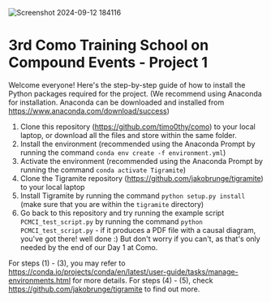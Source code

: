
![Screenshot 2024-09-12 184116](https://github.com/user-attachments/assets/bf0cd457-4278-4ad4-b385-0331af257293)

# 3rd Como Training School on Compound Events - Project 1
Welcome everyone! Here's the step-by-step guide of how to install the Python packages required for the project. 
(We recommend using Anaconda for installation. Anaconda can be downloaded and installed from https://www.anaconda.com/download/success)

1. Clone this repository (https://github.com/timo0thy/como) to your local laptop, or download all the files and store within the same folder.
2. Install the environment (recommended using the Anaconda Prompt by running the command `conda env create -f environment.yml`)
3. Activate the environment (recommended using the Anaconda Prompt by running the command `conda activate Tigramite`)
4. Clone the Tigramite repository (https://github.com/jakobrunge/tigramite) to your local laptop
5. Install Tigramite by running the command `python setup.py install` (make sure that you are within the `tigramite` directory)
6. Go back to this repository and try running the example script `PCMCI_test_script.py` by running the command `python PCMCI_test_script.py` - if it produces a PDF file with a causal diagram, you've got there! well done :) But don't worry if you can't, as that's only needed by the end of our Day 1 at Como.

For steps (1) - (3), you may refer to https://conda.io/projects/conda/en/latest/user-guide/tasks/manage-environments.html for more details.
For steps (4) - (5), check https://github.com/jakobrunge/tigramite to find out more.
